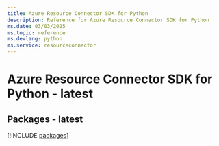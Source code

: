 ```yaml
---
title: Azure Resource Connector SDK for Python
description: Reference for Azure Resource Connector SDK for Python
ms.date: 03/03/2025
ms.topic: reference
ms.devlang: python
ms.service: resourceconnector
---
```

# Azure Resource Connector SDK for Python - latest
## Packages - latest
[!INCLUDE [packages](resource-connector-index.md)]